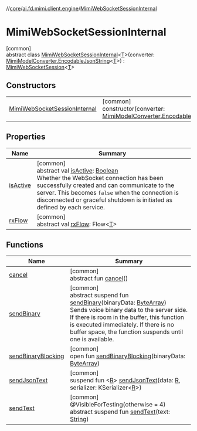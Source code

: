 //[core](../../../index.md)/[ai.fd.mimi.client.engine](../index.md)/[MimiWebSocketSessionInternal](index.md)

# MimiWebSocketSessionInternal

[common]\
abstract class [MimiWebSocketSessionInternal](index.md)&lt;[T](index.md)&gt;(converter: [MimiModelConverter.EncodableJsonString](../-mimi-model-converter/-encodable-json-string/index.md)&lt;[T](index.md)&gt;) : [MimiWebSocketSession](../-mimi-web-socket-session/index.md)&lt;[T](index.md)&gt;

## Constructors

| | |
|---|---|
| [MimiWebSocketSessionInternal](-mimi-web-socket-session-internal.md) | [common]<br>constructor(converter: [MimiModelConverter.EncodableJsonString](../-mimi-model-converter/-encodable-json-string/index.md)&lt;[T](index.md)&gt;) |

## Properties

| Name | Summary |
|---|---|
| [isActive](../-mimi-web-socket-session/is-active.md) | [common]<br>abstract val [isActive](../-mimi-web-socket-session/is-active.md): [Boolean](https://kotlinlang.org/api/core/kotlin-stdlib/kotlin/-boolean/index.html)<br>Whether the WebSocket connection has been successfully created and can communicate to the server. This becomes `false` when the connection is disconnected or graceful shutdown is initiated as defined by each service. |
| [rxFlow](../-mimi-web-socket-session/rx-flow.md) | [common]<br>abstract val [rxFlow](../-mimi-web-socket-session/rx-flow.md): Flow&lt;[T](index.md)&gt; |

## Functions

| Name | Summary |
|---|---|
| [cancel](../-mimi-web-socket-session/cancel.md) | [common]<br>abstract fun [cancel](../-mimi-web-socket-session/cancel.md)() |
| [sendBinary](../-mimi-web-socket-session/send-binary.md) | [common]<br>abstract suspend fun [sendBinary](../-mimi-web-socket-session/send-binary.md)(binaryData: [ByteArray](https://kotlinlang.org/api/core/kotlin-stdlib/kotlin/-byte-array/index.html))<br>Sends voice binary data to the server side. If there is room in the buffer, this function is executed immediately. If there is no buffer space, the function suspends until one is available. |
| [sendBinaryBlocking](../-mimi-web-socket-session/send-binary-blocking.md) | [common]<br>open fun [sendBinaryBlocking](../-mimi-web-socket-session/send-binary-blocking.md)(binaryData: [ByteArray](https://kotlinlang.org/api/core/kotlin-stdlib/kotlin/-byte-array/index.html)) |
| [sendJsonText](send-json-text.md) | [common]<br>suspend fun &lt;[R](send-json-text.md)&gt; [sendJsonText](send-json-text.md)(data: [R](send-json-text.md), serializer: KSerializer&lt;[R](send-json-text.md)&gt;) |
| [sendText](send-text.md) | [common]<br>@VisibleForTesting(otherwise = 4)<br>abstract suspend fun [sendText](send-text.md)(text: [String](https://kotlinlang.org/api/core/kotlin-stdlib/kotlin/-string/index.html)) |
